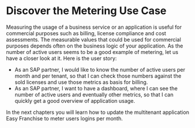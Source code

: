 # Discover the Metering Use Case

Measuring the usage of a business service or an application is useful for commercial purposes such as billing, license compliance and cost assessments. The measurable values that could be used for commercial purposes depends often on the business logic of your application. As the number of active users seems to be a good example of metering, let us have a closer look at it. Here is the user story:

* As an SAP partner, I would like to know the number of active users per month and per tenant, so that I can check those numbers against the sold licenses and use those metrics as basis for billing.
* As an SAP partner, I want to have a dashboard, where I can see the number of active users and eventually other metrics, so that I can quickly get a good overview of application usage.

In the next chapters you will learn how to update the multitenant application Easy Franchise to meter users logins per month.






